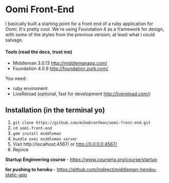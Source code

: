 Oomi Front-End
=====================================

I basically built a starting point for a front end of a ruby application for Oomi. It's pretty cool. We're using Foundation 4 as a framework for design, with *some* of the styles from the previous version, at least what I could salvage.


#### Tools (read the docs, trust me)
* Middleman 3.0.13 http://middlemanapp.com/
* Foundation 4.0.9 http://foundation.zurb.com/


You need:
* ruby enviroment
* LiveReload (optional, fast for development http://livereload.com/)


Installation (in the terminal yo)
------------

1. ```git clone https://github.com/mikebronfman/oomi-front-end.git```
2. ```cd oomi-front-end```
3. ```gem install middleman```
4. ```bundle exec middleman server```
5. Visit http://localhost:4567/ or http://0.0.0.0:4567/
5. Rejoice



**Startup Engineering course** - https://www.coursera.org/course/startup

**for pushing to heroku** - https://github.com/indirect/middleman-heroku-static-app
